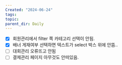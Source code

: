 ```yaml
---
Created: "2024-06-24"
tags: 
topic: 
parent_dir: Daily
---
```

- [x] 회원관리에서 filter 쪽 카테고리 선택이 안됨.    
- [x] 배너 게재여부 선택하면 텍스트가 select 박스 위에 안뜸..  
- [ ] 대회관리 오류뜨고 안됨  
- [ ] 결제관리 페이지 아무것도 안떠있음.